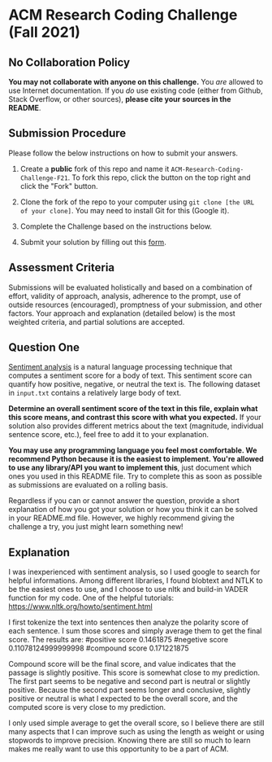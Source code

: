 # ACM Research Coding Challenge (Fall 2021)

## [](https://github.com/ACM-Research/Coding-Challenge-F21#no-collaboration-policy)No Collaboration Policy

**You may not collaborate with anyone on this challenge.**  You  _are_  allowed to use Internet documentation. If you  _do_  use existing code (either from Github, Stack Overflow, or other sources),  **please cite your sources in the README**.

## [](https://github.com/ACM-Research/Coding-Challenge-F21#submission-procedure)Submission Procedure

Please follow the below instructions on how to submit your answers.

1.  Create a  **public**  fork of this repo and name it  `ACM-Research-Coding-Challenge-F21`. To fork this repo, click the button on the top right and click the "Fork" button.

2.  Clone the fork of the repo to your computer using  `git clone [the URL of your clone]`. You may need to install Git for this (Google it).

3.  Complete the Challenge based on the instructions below.

4.  Submit your solution by filling out this [form](https://acmutd.typeform.com/to/zF1IcBGR).

## Assessment Criteria 

Submissions will be evaluated holistically and based on a combination of effort, validity of approach, analysis, adherence to the prompt, use of outside resources (encouraged), promptness of your submission, and other factors. Your approach and explanation (detailed below) is the most weighted criteria, and partial solutions are accepted. 

## [](https://github.com/ACM-Research/Coding-Challenge-S21#question-one)Question One

[Sentiment analysis](https://en.wikipedia.org/wiki/Sentiment_analysis) is a natural language processing technique that computes a sentiment score for a body of text. This sentiment score can quantify how positive, negative, or neutral the text is. The following dataset in  `input.txt`  contains a relatively large body of text.

**Determine an overall sentiment score of the text in this file, explain what this score means, and contrast this score with what you expected.**  If your solution also provides different metrics about the text (magnitude, individual sentence score, etc.), feel free to add it to your explanation.   

**You may use any programming language you feel most comfortable. We recommend Python because it is the easiest to implement. You're allowed to use any library/API you want to implement this**, just document which ones you used in this README file. Try to complete this as soon as possible as submissions are evaluated on a rolling basis.

Regardless if you can or cannot answer the question, provide a short explanation of how you got your solution or how you think it can be solved in your README.md file. However, we highly recommend giving the challenge a try, you just might learn something new!

## Explanation
I was inexperienced with sentiment analysis, so I used google to search for helpful informations. Among different libraries, I found blobtext and NTLK to be the easiest ones to use, and I choose to use nltk and build-in VADER function for my code.
One of the helpful tutorials: https://www.nltk.org/howto/sentiment.html

I first tokenize the text into sentences then analyze the polarity score of each sentence. I sum those scores and simply average them to get the final score.
The results are:
#positive score 0.1461875
#negetive score 0.11078124999999998
#compound score 0.171221875

Compound score will be the final score, and value indicates that the passage is slightly positive. This score is somewhat close to my prediction. The first part seems to be negative and second part is neutral or slightly positive. Because the second part seems longer and conclusive, slightly positive or neutral is what I expected to be the overall score, and the computed score is very close to my prediction.

I only used simple average to get the overall score, so I believe there are still many aspects that I can improve such as using the length as weight or using stopwords to improve precision. Knowing there are still so much to learn makes me really want to use this opportunity to be a part of ACM.
